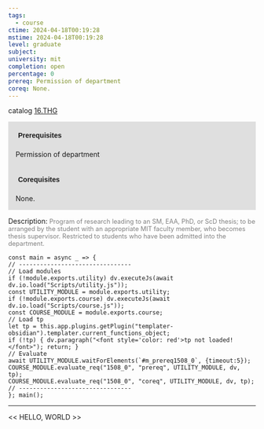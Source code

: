 ```yaml
---
tags:
  - course
ctime: 2024-04-18T00:19:28
mstime: 2024-04-18T00:19:28
level: graduate
subject: 
university: mit
completion: open
percentage: 0
prereq: Permission of department
coreq: None.
---
```


catalog [16.THG](http://student.mit.edu/catalog/m16b.html#16.THG)

<span style="display: block; padding: 15px; background-color: rgb(100, 100, 100, 0.2);"><font id="m_prereq1508_0" style="display: block; font-family: Arial, sans-serif; font-weight: bold; padding: 5px">Prerequisites</font><br><span id="prereq1508_0">Permission of department</span></span>
<span style="display: block; padding: 15px; background-color: rgb(100, 100, 100, 0.2);"><font id="m_coreq1508_0" style="display: block; font-family: Arial, sans-serif; font-weight: bold; padding: 5px">Corequisites</font><br><span id="coreq1508_0">None.</span></span>

<font style="">Description:</font>
<font style="color: grey; font-size: 0.8rem;">Program of research leading to an SM, EAA, PhD, or ScD thesis; to be arranged by the student with an appropriate MIT faculty member, who becomes thesis supervisor. Restricted to students who have been admitted into the department.</font>

```dataviewjs
const main = async _ => {
// --------------------------------
// Load modules
if (!module.exports.utility) dv.executeJs(await dv.io.load("Scripts/utility.js"));
const UTILITY_MODULE = module.exports.utility;
if (!module.exports.course) dv.executeJs(await dv.io.load("Scripts/course.js"));
const COURSE_MODULE = module.exports.course;
// Load tp
let tp = this.app.plugins.getPlugin("templater-obsidian").templater.current_functions_object;
if (!tp) { dv.paragraph("<font style='color: red'>tp not loaded!</font>"); return; }
// Evaluate
await UTILITY_MODULE.waitForElements(`#m_prereq1508_0`, {timeout:5});
COURSE_MODULE.evaluate_req("1508_0", "prereq", UTILITY_MODULE, dv, tp);
COURSE_MODULE.evaluate_req("1508_0", "coreq", UTILITY_MODULE, dv, tp);
// --------------------------------
}; main();
```

---

<< HELLO, WORLD >>
